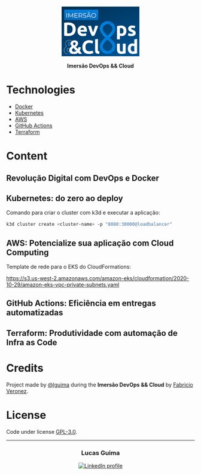 <p align="center">
  <img alt="Ecoleta" src="./.github/logo.png" width="208">
</p>

<p align="center">
  <strong>Imersão DevOps && Cloud</strong>
</p>

# Technologies

- [Docker](https://www.docker.com/)
- [Kubernetes](https://kubernetes.io/)
- [AWS](https://aws.amazon.com/)
- [GitHub Actions](https://github.com/features/actions)
- [Terraform](https://www.terraform.io/)

# Content

## Revolução Digital com DevOps e Docker

## Kubernetes: do zero ao deploy

Comando para criar o cluster com k3d e executar a aplicação:
```Bash
k3d cluster create <cluster-name> -p "8080:30000@loadbalancer"
```

## AWS: Potencialize sua aplicação com Cloud Computing

Template de rede para o EKS do CloudFormations:

https://s3.us-west-2.amazonaws.com/amazon-eks/cloudformation/2020-10-29/amazon-eks-vpc-private-subnets.yaml

## GitHub Actions: Eficiência em entregas automatizadas

## Terraform: Produtividade com automação de Infra as Code

# Credits

Project made by [@lguima](https://github.com/lguima) during the **Imersão DevOps && Cloud** by [Fabricio Veronez](https://github.com/fabricioveronez).

# License

Code under license [GPL-3.0](LICENSE.md).

---

<h3 align="center">
  Lucas Guima
</h3>

<p align="center">
  <a href="https://www.linkedin.com/in/lucasguima/">
    <img alt="LinkedIn profile" src="https://img.shields.io/badge/LinkedIn-lucasguima-0e76a8?style=flat&logoColor=white&logo=linkedin">
  </a>
</p>
